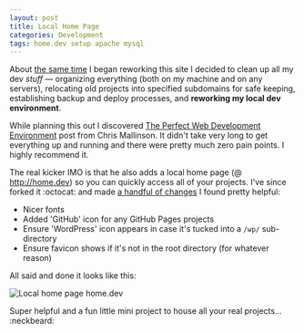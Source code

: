 ```yaml
---
layout: post
title: Local Home Page
categories: Development
tags: home.dev setup apache mysql 
---
```

About [the same time](/2015/10/02/launched/) I began reworking this site I decided to clean up all my dev _stuff_  &mdash; organizing everything (both on my machine and on any servers), relocating old projects into specified subdomains for safe keeping, establishing backup and deploy processes, and **reworking my local dev environment**.

While planning this out I discovered [The Perfect Web Development Environment](https://mallinson.ca/osx-web-development/) post from Chris Mallinson. It didn't take very long to get everything up and running and there were pretty much zero pain points. I highly recommend it.

The real kicker IMO is that he also adds a local home page (@ http://home.dev) so you can quickly access all of your projects. I've since forked it :octocat: and made [a handful of changes](https://github.com/emerywebster/LocalHomePage) I found pretty helpful:

- Nicer fonts
- Added 'GitHub' icon for any GitHub Pages projects
- Ensure 'WordPress' icon appears in case it's tucked into a `/wp/` sub-directory
- Ensure favicon shows if it's not in the root directory (for whatever reason)

All said and done it looks like this:

![Local home page home.dev](https://cldup.com/NDFNMUInVT-2000x2000.png)

Super helpful and a fun little mini project to house all your real projects... :neckbeard:





